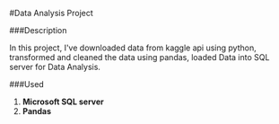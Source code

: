 #Data Analysis Project

###Description

In this project, I've downloaded data from kaggle api using python, transformed and cleaned the data using pandas, loaded Data into SQL server for Data Analysis.

###Used
1. **Microsoft SQL server**
2. **Pandas**
